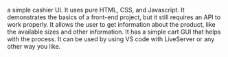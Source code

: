 a simple cashier UI.
It uses pure HTML, CSS, and Javascript.
It demonstrates the basics of a front-end project, but it still requires an API to work properly.
It allows the user to get information about the product, like the available sizes and other information.
It has a simple cart GUI that helps with the process.
It can be used by using VS code with LiveServer or any other way you like.
